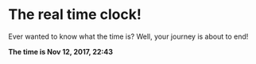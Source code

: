 # The real time clock!

Ever wanted to know what the time is? Well, your journey is about to end!

**The time is Nov 12, 2017, 22:43**